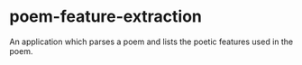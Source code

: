 poem-feature-extraction
=======================

An application which parses a poem and lists the poetic features used in the poem.
